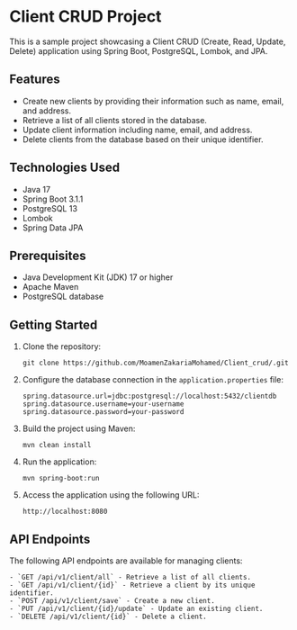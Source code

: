 
# Client CRUD Project

This is a sample project showcasing a Client CRUD (Create, Read, Update, Delete) application using Spring Boot, PostgreSQL, Lombok, and JPA.

## Features

- Create new clients by providing their information such as name, email, and address.
- Retrieve a list of all clients stored in the database.
- Update client information including name, email, and address.
- Delete clients from the database based on their unique identifier.

## Technologies Used

- Java 17
- Spring Boot 3.1.1
- PostgreSQL 13
- Lombok
- Spring Data JPA

## Prerequisites

- Java Development Kit (JDK) 17 or higher
- Apache Maven
- PostgreSQL database

## Getting Started

1. Clone the repository:
   ```
   git clone https://github.com/MoamenZakariaMohamed/Client_crud/.git
   ```

2. Configure the database connection in the `application.properties` file:
   ```
   spring.datasource.url=jdbc:postgresql://localhost:5432/clientdb
   spring.datasource.username=your-username
   spring.datasource.password=your-password
   ```

3. Build the project using Maven:
   ```
   mvn clean install
   ```

4. Run the application:
   ```
   mvn spring-boot:run
   ```

5. Access the application using the following URL:
   ```
   http://localhost:8080
   ```

## API Endpoints

The following API endpoints are available for managing clients:
```
- `GET /api/v1/client/all` - Retrieve a list of all clients.
- `GET /api/v1/client/{id}` - Retrieve a client by its unique identifier.
- `POST /api/v1/client/save` - Create a new client.
- `PUT /api/v1/client/{id}/update` - Update an existing client.
- `DELETE /api/v1/client/{id}` - Delete a client.
```
